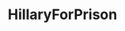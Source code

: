 ---
title: HillaryForPrison
crosslinks:
- autotldr
- youtubefactsbot
- The_Donald
- TopMindsOfReddit
- conspiracy
- politics
- WayOfTheBern
- Enough_Sanders_Spam
- youtubot
- anti_gif_bot
- WikiLeaks
- AskThe_Donald
- autourbanbot
- AgainstHateSubreddits
- xkcd
- redacted
- worldnews
- technology
- SandersForPresident
- WhereIsAssange
---